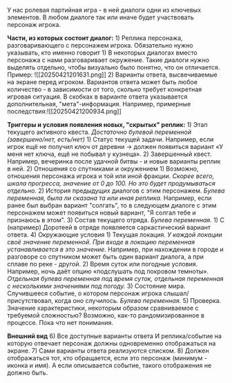    У нас ролевая партийная игра - в ней диалоги одни из ключевых элементов. В любом диалоге так или иначе будет участвовать персонаж игрока.

   **Части, из которых состоит диалог:**
	1) Реплика персонажа, разговаривающего с персонажем игрока. Обязательно нужно указывать, кто именно говорит
		1) В некоторых диалогах вместо персонажа с нами разговаривает окружение. Такие диалоги нужно выделять отдельно, чтобы визуально было понятно, что он отличается. Пример:
	 ![[20250421201631.png]]
	2) Варианты ответа, высвечиваемые на экране перед игроком. Вариантов ответа может быть любое количество - в зависимости от того, сколько требует конкретная игровая ситуация. В скобках в варианте ответа указывается дополнительная, "мета"-информация. Например, примерные последствия:![[20250421200934.png]]

   **Триггеры и условия появления новых, "скрытых" реплик:**
	1) Этап текущего активного квеста. *Достаточно булевой переменной (завершено/нет, есть/нет)*
		1) Статус текущей задачи. Например, если игрок ещё не получил ключ от деревни → должен появиться вариант «У меня нет ключа, ещё не побывал у кузнеца».
		2) Завершенный квест. Например, вечеринка после удачной битвы - и новые варианты реплик в ней.
	2) Отношения со спутниками и окружением
		1) Возможно, отношения персонажа игрока и той или иной фракции. *Скорее всего, шкала прогресса, значение от 0 до 100. Но это будет продумываться отдельно.*
		2) История предыдущих диалогов с этим персонажем. *Булева переменная, была ли сказана та или иная реплика.* Например, если ранее был выбран вариант "солгать", то в следующем диалоге с этим персонажем может появиться новый вариант, "Я солгал тебе и признаюсь в этом".
	3) Состав текущего отряда. *Булева переменная.*
		1) С (например) Доротеей в отряде появляется саркастический вариант ответа.
	4) Окружающие условия
		1) Текущая локация. *У каждой локации своё значение переменной. При входе в локацию переменная устанавливается в это значение.* Например, при нахождении в городе и разговоре со спутником может быть один вариант диалога, а при сплаве по реке - другой.
		2) Время суток или погодные условия. Например, ночь даёт опцию «подслушать под покровом темноты». *Отдельная булева переменная под время суток, отдельная переменная с несколькими значениями под погоду.*
		3) Состояние мира. Случившееся событие, о котором персонаж игрока слышал/присутствовал, когда оно случилось. *Булева переменная.*
	5) Проверка. Значение характеристики, некоторым образом сравниваемое с требуемой сложностью? Возможно, как-то рандомизированное в процессе. Пока что нет понимания.

   **Внешний вид**
	6) Все доступные варианты ответа И реплика/событие на которую отвечает персонаж должны одновременно отображаться на экране.
	7) Сами варианты ответа реализуются списком.
	8) Должен отображаться тот, кто обращается, если это персонаж (минимум - иконка и имя). А если описывается событие, такого отображения не должно быть.